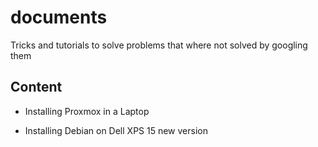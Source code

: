 # documents
Tricks and tutorials to solve problems that where not solved by googling them

## Content

* Installing Proxmox  in a Laptop

* Installing Debian on Dell XPS 15 new version

